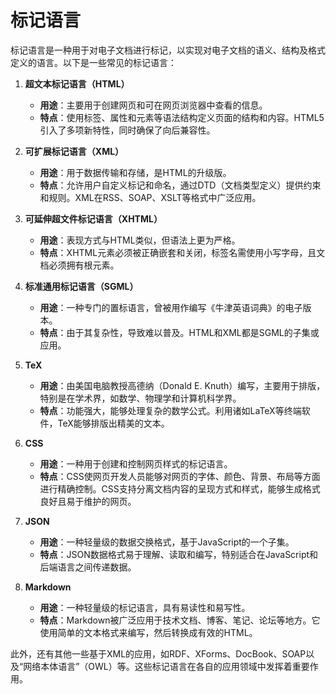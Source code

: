 # 标记语言

标记语言是一种用于对电子文档进行标记，以实现对电子文档的语义、结构及格式定义的语言。以下是一些常见的标记语言：

1. **超文本标记语言（HTML）**

   * **用途**：主要用于创建网页和可在网页浏览器中查看的信息。
   * **特点**：使用标签、属性和元素等语法结构定义页面的结构和内容。HTML5引入了多项新特性，同时确保了向后兼容性。

2. **可扩展标记语言（XML）**

   * **用途**：用于数据传输和存储，是HTML的升级版。
   * **特点**：允许用户自定义标记和命名，通过DTD（文档类型定义）提供约束和规则。XML在RSS、SOAP、XSLT等格式中广泛应用。

3. **可延伸超文件标记语言（XHTML）**

   * **用途**：表现方式与HTML类似，但语法上更为严格。
   * **特点**：XHTML元素必须被正确嵌套和关闭，标签名需使用小写字母，且文档必须拥有根元素。

4. **标准通用标记语言（SGML）**

   * **用途**：一种专门的置标语言，曾被用作编写《牛津英语词典》的电子版本。
   * **特点**：由于其复杂性，导致难以普及。HTML和XML都是SGML的子集或应用。

5. **TeX**

   * **用途**：由美国电脑教授高德纳（Donald E. Knuth）编写，主要用于排版，特别是在学术界，如数学、物理学和计算机科学界。
   * **特点**：功能强大，能够处理复杂的数学公式。利用诸如LaTeX等终端软件，TeX能够排版出精美的文本。

6. **CSS**

   * **用途**：一种用于创建和控制网页样式的标记语言。
   * **特点**：CSS使网页开发人员能够对网页的字体、颜色、背景、布局等方面进行精确控制。CSS支持分离文档内容的呈现方式和样式，能够生成格式良好且易于维护的网页。

7. **JSON**

   * **用途**：一种轻量级的数据交换格式，基于JavaScript的一个子集。
   * **特点**：JSON数据格式易于理解、读取和编写，特别适合在JavaScript和后端语言之间传递数据。

8. **Markdown**

   * **用途**：一种轻量级的标记语言，具有易读性和易写性。
   * **特点**：Markdown被广泛应用于技术文档、博客、笔记、论坛等地方。它使用简单的文本格式来编写，然后转换成有效的HTML。

此外，还有其他一些基于XML的应用，如RDF、XForms、DocBook、SOAP以及“网络本体语言”（OWL）等。这些标记语言在各自的应用领域中发挥着重要作用。
